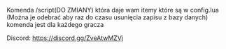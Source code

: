 Komenda /script(DO ZMIANY) która daje wam itemy które są w config.lua (Można je odebrać aby raz do czasu usunięcia zapisu z bazy danych) komenda jest dla każdego gracza

Discord: https://discord.gg/ZveAtwMZVj
